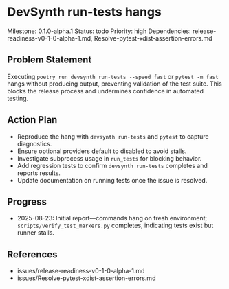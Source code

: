 # DevSynth run-tests hangs
Milestone: 0.1.0-alpha.1
Status: todo
Priority: high
Dependencies: release-readiness-v0-1-0-alpha-1.md, Resolve-pytest-xdist-assertion-errors.md

## Problem Statement
Executing `poetry run devsynth run-tests --speed fast` or `pytest -m fast` hangs without producing output, preventing validation of the test suite. This blocks the release process and undermines confidence in automated testing.

## Action Plan
- Reproduce the hang with `devsynth run-tests` and `pytest` to capture diagnostics.
- Ensure optional providers default to disabled to avoid stalls.
- Investigate subprocess usage in `run_tests` for blocking behavior.
- Add regression tests to confirm `devsynth run-tests` completes and reports results.
- Update documentation on running tests once the issue is resolved.

## Progress
- 2025-08-23: Initial report—commands hang on fresh environment; `scripts/verify_test_markers.py` completes, indicating tests exist but runner stalls.

## References
- issues/release-readiness-v0-1-0-alpha-1.md
- issues/Resolve-pytest-xdist-assertion-errors.md
